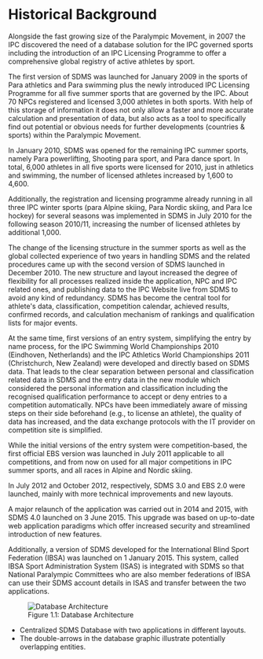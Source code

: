 # Historical Background

Alongside the fast growing size of the Paralympic Movement, in 2007 the IPC discovered the need of a database solution for the IPC governed sports including the introduction of an IPC Licensing Programme to offer a comprehensive global registry of active athletes by sport.

The first version of SDMS was launched for January 2009 in the sports of Para athletics and Para swimming plus the newly introduced IPC Licensing Programme for all five summer sports that are governed by the IPC. About 70 NPCs registered and licensed 3,000 athletes in both sports. With help of this storage of information it does not only allow a faster and more accurate calculation and presentation of data, but also acts as a tool to specifically find out potential or obvious needs for further developments (countries & sports) within the Paralympic Movement.

In January 2010, SDMS was opened for the remaining IPC summer sports, namely Para powerlifting, Shooting para sport, and Para dance sport. In total, 6,000 athletes in all five sports were licensed for 2010, just in athletics and swimming, the number of licensed athletes increased by 1,600 to 4,600.

Additionally, the registration and licensing programme already running in all three IPC winter sports (para Alpine skiing, Para Nordic skiing, and Para Ice hockey) for several seasons was implemented in SDMS in July 2010 for the following season 2010/11, increasing the number of licensed athletes by additional 1,000.

The change of the licensing structure in the summer sports as well as the global collected experience of two years in handling SDMS and the related procedures came up with the second version of SDMS launched in December 2010. The new structure and layout increased the degree of flexibility for all processes realized inside the application, NPC and IPC related ones, and publishing data to the IPC Website live from SDMS to avoid any kind of redundancy. SDMS has become the central tool for athlete's data, classification, competition calendar, achieved results, confirmed records, and calculation mechanism of rankings and qualification lists for major events.

At the same time, first versions of an entry system, simplifying the entry by name process, for the IPC Swimming World Championships 2010 (Eindhoven, Netherlands) and the IPC Athletics World Championships 2011 (Christchurch, New Zealand) were developed and directly based on SDMS data. That leads to the clear separation between personal and classification related data in SDMS and the entry data in the new module which considered the personal information and classification including the recognised qualification performance to accept or deny entries to a competition automatically. NPCs have been immediately aware of missing steps on their side beforehand (e.g., to license an athlete), the quality of data has increased, and the data exchange protocols with the IT provider on competition site is simplified.

While the initial versions of the entry system were competition-based, the first official EBS version was launched in July 2011 applicable to all competitions, and from now on used for all major competitions in IPC summer sports, and all races in Alpine and Nordic skiing.

In July 2012 and October 2012, respectively, SDMS 3.0 and EBS 2.0 were launched, mainly with more technical improvements and new layouts.

A major relaunch of the application was carried out in 2014 and 2015, with SDMS 4.0 launched on 3 June 2015. This upgrade was based on up-to-date web application paradigms which offer increased security and streamlined introduction of new features.

Additionally, a version of SDMS developed for the International Blind Sport Federation (IBSA) was launched on 1 January 2015. This system, called IBSA Sport Administration System (ISAS) is integrated with SDMS so that National Paralympic Committees who are also member federations of IBSA can use their SDMS account details in ISAS and transfer between the two applications.

<figure>
    <img class="screenshot" src="_img/figures/1.1-database-architecture.png" alt="Database Architecture">
    <figcaption>Figure 1.1: Database Architecture</figcaption>
</figure>

- Centralized SDMS Database with two applications in different layouts. 
- The double-arrows in the database graphic illustrate potentially overlapping entities.